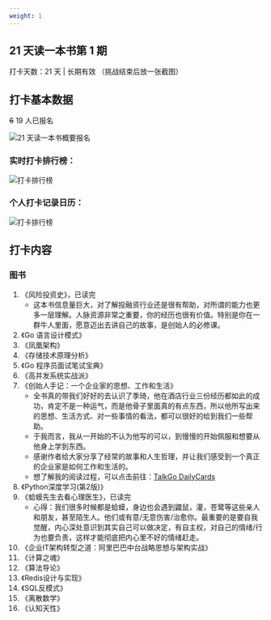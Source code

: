 ```yaml
---
weight: 1
---
```


## 21 天读一本书第 1 期

打卡天数：21 天 | 长期有效
（挑战结束后放一张截图）

## 打卡基本数据

~~6~~ 19 人已报名

![21 天读一本书概要报名](https://raw.githubusercontent.com/talkgo/learning/main/images/21days-desc.jpg)

### 实时打卡排行榜：

![打卡排行榜](https://raw.githubusercontent.com/talkgo/learning/main/images/21days-ranking.jpg)

### 个人打卡记录日历：

![打卡排行榜](https://raw.githubusercontent.com/talkgo/learning/main/images/21days-record.jpg)

## 打卡内容

### 图书

1. 《风险投资史》，已读完
	- 这本书信息量巨大，对了解投融资行业还是很有帮助，对所谓的能力也更多一层理解。人脉资源非常之重要，你的经历也很有价值。特别是你在一群牛人里面，愿意迈出去讲自己的故事，是创始人的必修课。
2. 《Go 语言设计模式》
3. 《凤凰架构》
4. 《存储技术原理分析》
5. 《Go 程序员面试笔试宝典》
6. 《高并发系统实战派》
7. 《创始人手记：一个企业家的思想、工作和生活》
	- 全书真的带我们好好的去认识了季琦，他在酒店行业三份经历都如此的成功，肯定不是一种运气，而是他骨子里面真的有点东西，所以他所写出来的思想、生活方式、对一些事情的看法，都可以很好的给到我们一些帮助。
	- 于我而言，我从一开始的不认为他写的可以，到慢慢的开始佩服和想要从他身上学到东西。
	- 感谢作者给大家分享了经常的故事和人生哲理，并让我们感受到一个真正的企业家是如何工作和生活的。
	- 想了解我的阅读过程，可以点击前往：[TalkGo DailyCards](https://talkgo.news/card/page)
8. 《Python深度学习(第2版)》
9. 《蛤蟆先生去看心理医生》，已读完
    - 心得：我们很多时候都是蛤蟆，身边也会遇到鼹鼠，灌，苍鹭等这些亲人和朋友，甚至陌生人。他们或有意/无意伤害/治愈你。最重要的是要自我觉醒，内心深处意识到其实自己可以做决定，有自主权，对自己的情绪/行为也要负责，这样才能彻底把内心里不好的情绪赶走。
10. 《企业IT架构转型之道：阿里巴巴中台战略思想与架构实战》
11. 《计算之魂》
12. 《算法导论》
13. 《Redis设计与实现》
14. 《SQL反模式》
15. 《离散数学》
16. 《认知天性》
